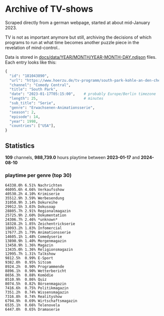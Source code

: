 # Archive of TV-shows

Scraped directly from a german webpage, started at about mid-January 2023.

TV is not as important anymore but still, archiving the decisions of which programs to run at what time
becomes another puzzle piece in the revelation of mind-control.. 

Data is stored in [docs/data/YEAR/MONTH/YEAR-MONTH-DAY.ndjson](docs/data/) files. 
Each entry looks like this:

```python
{
  "id": "181043890", 
  "url": "https://www.hoerzu.de/tv-programm/south-park-kohle-an-den-chefkoch/bid_181043890/", 
  "channel": "Comedy Central", 
  "title": "South Park", 
  "date": "2023-01-17T05:15:00",    # probably Europe/Berlin timezone 
  "length": 25,                     # minutes 
  "sub_title": "Serie", 
  "genre": "Erwachsenen-Animationsserie", 
  "season": 2, 
  "episode": 14, 
  "year": 1998, 
  "countries": ["USA"],
}
```

## Statistics

**109** channels, **988,739.0** hours playtime between **2023-01-17** and **2024-08-10**


### playtime per genre (top 30)

    64338.0h 6.51% Nachrichten
    46095.6h 4.66% Verkaufsshow
    40530.2h 4.10% Krimiserie
    35512.9h 3.59% Werbesendung
    31058.9h 3.14% Dokureihe
    29912.5h 3.03% Dokusoap
    28805.7h 2.91% Regionalmagazin
    25725.9h 2.60% Dokumentation
    24306.7h 2.46% *unknown*
    18328.2h 1.85% Zeichentrickserie
    18093.2h 1.83% Infomercial
    17677.2h 1.79% Animationsserie
    14605.1h 1.48% Comedyserie
    13890.9h 1.40% Morgenmagazin
    13458.9h 1.36% Magazin
    13435.0h 1.36% Religionsmagazin
    12995.7h 1.31% Talkshow
    9812.5h  0.99% E-Sport
    9382.0h  0.95% Sitcom
    8924.2h  0.90% Programmende
    8896.1h  0.90% Wetterbericht
    8656.3h  0.88% Komödie
    8510.9h  0.86% Quiz
    8074.5h  0.82% Börsenmagazin
    7416.6h  0.75% Politikmagazin
    7351.2h  0.74% Wissensmagazin
    7316.8h  0.74% Realityshow
    6794.9h  0.69% Wirtschaftsmagazin
    6535.1h  0.66% Telenovela
    6447.0h  0.65% Dramaserie
